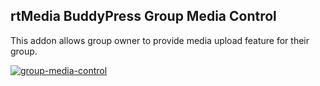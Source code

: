 ## rtMedia BuddyPress Group Media Control

This addon allows group owner to provide media upload feature for their group.

[![group-media-control](https://cloud.githubusercontent.com/assets/7807348/7955300/ce1e4d36-09f4-11e5-8e1f-2e699e6be586.png)](https://cloud.githubusercontent.com/assets/7807348/7955300/ce1e4d36-09f4-11e5-8e1f-2e699e6be586.png)
